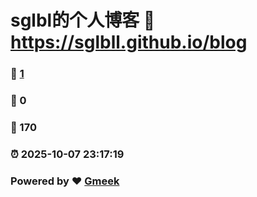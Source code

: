 # sglbl的个人博客 :link: https://sglbll.github.io/blog 
### :page_facing_up: [1](https://sglbll.github.io/blog/tag.html) 
### :speech_balloon: 0 
### :hibiscus: 170 
### :alarm_clock: 2025-10-07 23:17:19 
### Powered by :heart: [Gmeek](https://github.com/Meekdai/Gmeek)

